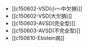 - [[c150602-VSD(小～中欠損)]]
- [[c150602-VSD(大欠損)]]
- [[c150603-AVSD(完全型)]]
- [[c150603-AVSD(不完全型)]]
- [[c150610-Ebstein病]]
